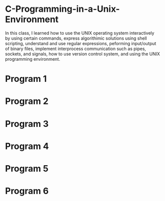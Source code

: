 # C-Programming-in-a-Unix-Environment

In this class, I learned how to use the UNIX operating system interactively by using certain commands, express
algorithimic solutions using shell scripting, understand and use regular expressions, peforming input/output of binary files,
implement interprocess communication such as pipes, sockets, and signals, how to use version control system, and using the UNIX
programming environment.

# Program 1

# Program 2

# Program 3

# Program 4

# Program 5

# Program 6
